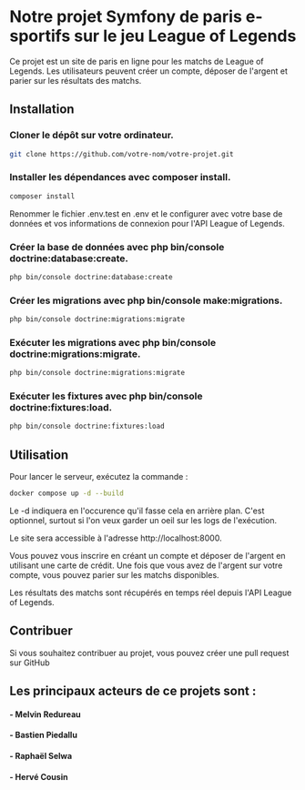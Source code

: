 # Notre projet Symfony de paris e-sportifs sur le jeu League of Legends

Ce projet est un site de paris en ligne pour les matchs de League of Legends. Les utilisateurs peuvent créer un compte, déposer de l'argent et parier sur les résultats des matchs.
## Installation

### Cloner le dépôt sur votre ordinateur.

```bash
git clone https://github.com/votre-nom/votre-projet.git
```

### Installer les dépendances avec composer install.

```bash
composer install
```
Renommer le fichier .env.test en .env et le configurer avec votre base de données et vos informations de connexion pour l'API League of Legends.

### Créer la base de données avec php bin/console doctrine:database:create.


```bash
php bin/console doctrine:database:create
```

### Créer les migrations avec php bin/console make:migrations.


```bash
php bin/console doctrine:migrations:migrate
```

### Exécuter les migrations avec php bin/console doctrine:migrations:migrate.


```bash
php bin/console doctrine:migrations:migrate
```

### Exécuter les fixtures avec php bin/console doctrine:fixtures:load.


```bash
php bin/console doctrine:fixtures:load
```

## Utilisation

Pour lancer le serveur, exécutez la commande :

```bash 
docker compose up -d --build
``` 

Le -d indiquera en l'occurence qu'il fasse cela en arrière plan. C'est optionnel, surtout si l'on veux garder un oeil sur les logs de l'exécution. 

Le site sera accessible à l'adresse http://localhost:8000.

Vous pouvez vous inscrire en créant un compte et déposer de l'argent en utilisant une carte de crédit. Une fois que vous avez de l'argent sur votre compte, vous pouvez parier sur les matchs disponibles.

Les résultats des matchs sont récupérés en temps réel depuis l'API League of Legends.

## Contribuer

Si vous souhaitez contribuer au projet, vous pouvez créer une pull request sur GitHub

## Les principaux acteurs de ce projets sont : 
#### - Melvin Redureau
#### - Bastien Piedallu 
#### - Raphaël Selwa 
#### - Hervé Cousin